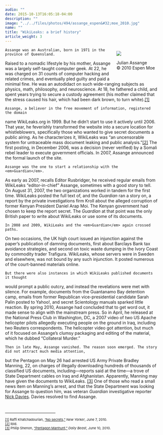 ```yaml
---
audio: ""
date: 2015-10-13T16:05:18-04:00
description: ""
image: "../../files/photos/494/assange_espen&#32;moe_2010.jpg"
name: ""
title: "WikiLeaks: a brief history"
article_weight: 3
---
```

<div class="content">
  <div style="float:right;padding:10px">
	<img src="../../files/photos/494/assange_espen&#32;moe_2010.jpg" /><br />
	<p class="caption">
		Julian Assange<br />
		&copy; 2010 Espen Moe</p>
  </div>

	Assange was an Australian, born in 1971 in the province of Queensland. 
Raised to a nomadic lifestyle by his mother, Assange was a largely self-taught 
computer geek. At 22, he was charged on 31 counts of computer hacking and 
related crimes, and eventually pled guilty and paid a minimal fine. He was an 
autodidact on such wide-ranging subjects as physics, math, philosophy, and neuroscience. 
At 18, he fathered a child, and spent years trying to secure a custody agreement 
(his mother claimed that the stress caused his hair, which had been dark brown, 
to turn white).<a href="case_id_70_id_627.html#_ftn1" name="_ftnref1" title="">[1]</a>

	Assange, a believer in the free movement of information, registered the domain 
name WikiLeaks.org in 1999. But he didn&rsquo;t start to use it actively until 2006. 
That year, he feverishly transformed the website into a secure location for whistleblowers, 
specifically those who wanted to give secret documents a public airing. As he characterizes it, 
WikiLeaks was &ldquo;an uncensorable system for untraceable mass document leaking and public 
analysis.&rdquo;<a href="case_id_70_id_627.html#_ftn2" name="_ftnref2" title="">[2]</a> The 
first posting, in December 2006, was a decision (never verified) by a Somali rebel leader 
to execute government officials. In 2007, Assange announced the formal launch of the site.


	Assange was the one to start a relationship with the <em>Guardian</em>. 
As early as 2007, recalls Editor Rusbridger, he received regular emails from 
WikiLeaks &ldquo;editor-in-chief&rdquo; Assange, sometimes with a good story 
to tell. On August 31, 2007, the two organizations worked in tandem for the 
first time. WikiLeaks posted the full text of, and the <em>Guardian</em> 
ran a story on, a report by the private investigations firm Kroll about the 
alleged corruption of former Kenyan President Daniel Arap Moi. The Kenyan 
government had chosen to keep the report secret. The <em>Guardian</em> at 
that point was the only British paper to write about WikiLeaks 
or use some of its documents.


	In 2008 and 2009, WikiLeaks and the <em>Guardian</em> again crossed paths. 
On two occasions, the UK high court issued an injunction against the paper&rsquo;s 
publication of damning documents, first about Barclays Bank tax avoidance strategies, 
and second on toxic waste dumping in the Ivory Coast by commodity trader Trafigura. 
WikiLeaks, whose servers were in Sweden and elsewhere, was not bound by any such injunction. 
It posted numerous of the court-banned materials online.


	But there were also instances in which WikiLeaks published documents it thought 
would prompt a public outcry, and instead the revelations were met with silence. 
For example, documents from the Guantanamo Bay detention camp, emails from former 
Republican vice-presidential candidate Sarah Palin posted to Yahoo!, and secret 
Scientology manuals sparked little reaction. By spring 2010, Assange had concluded 
that to get word out, it made sense to align with the mainstream press. So in April, 
he released at the National Press Club in Washington, DC, a 2007 video of two US Apache 
helicopter pilots allegedly executing people on the ground in Iraq, including two Reuters 
correspondents. The helicopter video got attention, but much of it focused on Assange&rsquo;s 
clumsy packaging and editing of the material, which he dubbed &ldquo;Collateral Murder.&rdquo;&nbsp;


	Then in late May, Assange vanished. The reason soon emerged. The story did not attract much media attention, 
but the Pentagon on May 26 had arrested US Army Private Bradley Manning, 22, on charges of illegally downloading 
hundreds of thousands of classified US documents, including&mdash;reports said at the time&mdash;a trove of 
State Department cables on Iraq and Afghanistan. Apparently, Manning may have given the documents to WikiLeaks.
<a href="case_id_70_id_627.html#_ftn3" name="_ftnref3" title="">[3]</a> One of those who read a 
small news item on Manning&rsquo;s arrest, and that the State Department was looking for Assange 
to question him, was veteran <em>Guardian</em> investigative reporter 
<a href="case_id_70_id_171_c_bio.html">Nick Davies</a>. Davies resolved to find Assange.

<div>
  <br clear="all" />
  <hr align="left" size="1" width="33%" />
  <div id="ftn1">
    <span style="font-size: 11px;">
      <a href="case_id_70_id_627.html#_ftnref1" name="_ftn1" title="">[1]</a>
      Raffi Khatchadourian, 
      <a class="extlink" href="http://www.newyorker.com/reporting/2010/06/07/100607fa_fact_khatchadourian" target="_blank">&ldquo;No secrets,&rdquo;</a>
      <em>New Yorker</em>, June 7, 2010.
   </span>
  </div>
  <div id="ftn2">
    <span style="font-size: 11px;">
      <a href="case_id_70_id_627.html#_ftnref2" name="_ftn2" title="">[2]</a> Ibid.
    </span>
  </div>
  <div id="ftn3">
    <span style="font-size: 11px;">
      <a href="case_id_70_id_627.html#_ftnref3" name="_ftn3" title="">[3]</a>
       Philip Shenon, 
       <a class="extlink" href="http://www.thedailybeast.com/blogs-and-stories/2010-06-10/wikileaks-founder-julian-assange-hunted-by-pentagon-over-massive-leak/#" target="_blank">&ldquo;Pentagon Manhunt,&rdquo;</a> 
       <em>Daily Beast</em>, June 10, 2010.
       </span>
  </div>
  </div>
</div>
